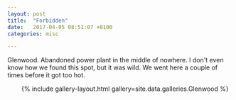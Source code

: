 ```yaml
---
layout: post
title:  "Forbidden"
date:   2017-04-05 08:51:07 +0100
categories: misc

---
```


Glenwood. Abandoned power plant in the middle of nowhere. I don't even know how we found this spot, but it was wild. We went here a couple of times before it got too hot.

&nbsp;
&nbsp;
&nbsp;
&nbsp;
{% include gallery-layout.html gallery=site.data.galleries.Glenwood %}

